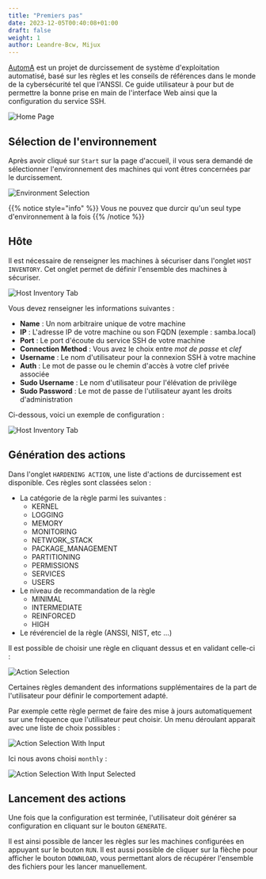 ```yaml
---
title: "Premiers pas"
date: 2023-12-05T00:40:08+01:00
draft: false
weight: 1
author: Leandre-Bcw, Mijux
---
```


[AutomA](https://github.com/Autom-A) est un projet de durcissement de système d'exploitation automatisé, basé sur les règles et les conseils de références dans le monde de la cybersécurité tel que l'ANSSI. Ce guide utilisateur à pour but de permettre la bonne prise en main de l'interface Web ainsi que la configuration du service SSH.

![Home Page](/images/user_guide/getting_started/home-page.png)

## Sélection de l'environnement

Après avoir cliqué sur `Start` sur la page d'accueil, il vous sera demandé de sélectionner l'environnement des machines qui vont êtres concernées par le durcissement. 

![Environment Selection](/images/user_guide/getting_started/env-selection.png)

{{% notice style="info" %}}
Vous ne pouvez que durcir qu'un seul type d'environnement à la fois
{{% /notice %}}

## Hôte

Il est nécessaire de renseigner les machines à sécuriser dans l'onglet `HOST INVENTORY`. Cet onglet permet de définir l'ensemble des machines à sécuriser.

![Host Inventory Tab](/images/user_guide/getting_started/host-inventory-tab.png)

Vous devez renseigner les informations suivantes :
- **Name** : Un nom arbitraire unique de votre machine
- **IP** : L'adresse IP de votre machine ou son FQDN (exemple : samba.local) 
- **Port** : Le port d'écoute du service SSH de votre machine
- **Connection Method** : Vous avez le choix entre *mot de passe* et *clef*
- **Username** : Le nom d'utilisateur pour la connexion SSH à votre machine
- **Auth** : Le mot de passe ou le chemin d'accès à votre clef privée associée
- **Sudo Username** : Le nom d'utilisateur pour l'élévation de privilège
- **Sudo Password** : Le mot de passe de l'utilisateur ayant les droits d'administration

Ci-dessous, voici un exemple de configuration :

![Host Inventory Tab](/images/user_guide/getting_started/host-inventory-exemple.png)

## Génération des actions

Dans l'onglet `HARDENING ACTION`, une liste d'actions de durcissement est disponible. Ces règles sont classées selon :

- La catégorie de la règle parmi les suivantes :
  - KERNEL
  - LOGGING
  - MEMORY
  - MONITORING
  - NETWORK_STACK
  - PACKAGE_MANAGEMENT
  - PARTITIONING
  - PERMISSIONS
  - SERVICES
  - USERS
- Le niveau de recommandation de la règle
  - MINIMAL
  - INTERMEDIATE
  - REINFORCED
  - HIGH
- Le révérenciel de la règle (ANSSI, NIST, etc ...)

Il est possible de choisir une règle en cliquant dessus et en validant celle-ci : 

![Action Selection](/images/user_guide/getting_started/select-action-1.png)

Certaines règles demandent des informations supplémentaires de la part de l'utilisateur pour définir le comportement adapté.

Par exemple cette règle permet de faire des mise à jours automatiquement sur une fréquence que l'utilisateur peut choisir. Un menu déroulant apparait avec une liste de choix possibles :

![Action Selection With Input](/images/user_guide/getting_started/select-action-2.png)

Ici nous avons choisi `monthly` :

![Action Selection With Input Selected](/images/user_guide/getting_started/select-action-3.png)

## Lancement des actions

Une fois que la configuration est terminée, l'utilisateur doit générer sa configuration en cliquant sur le bouton `GENERATE`.

Il est ainsi possible de lancer les règles sur les machines configurées en appuyant sur le bouton `RUN`. Il est aussi possible de cliquer sur la flèche pour afficher le bouton `DOWNLOAD`, vous permettant alors de récupérer l'ensemble des fichiers pour les lancer manuellement.